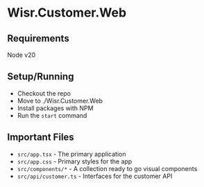 # Wisr.Customer.Web

## Requirements

Node v20

## Setup/Running

- Checkout the repo
- Move to ./Wisr.Customer.Web
- Install packages with NPM
- Run the `start` command

## Important Files

- `src/app.tsx` - The primary application
- `src/app.css` - Primary styles for the app
- `src/components/*` - A collection ready to go visual components
- `src/api/customer.ts` - Interfaces for the customer API
